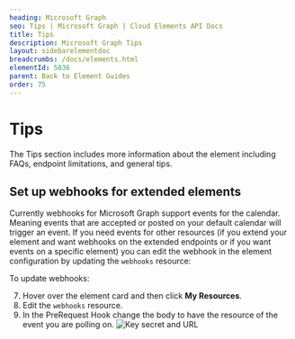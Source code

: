 ```yaml
---
heading: Microsoft Graph
seo: Tips | Microsoft Graph | Cloud Elements API Docs
title: Tips
description: Microsoft Graph Tips
layout: sidebarelementdoc
breadcrumbs: /docs/elements.html
elementId: 5836
parent: Back to Element Guides
order: 75
---
```


# Tips

The Tips section includes more information about the element including FAQs, endpoint limitations, and general tips.

## Set up webhooks for extended elements

Currently webhooks for Microsoft Graph support events for the calendar. Meaning events that are accepted or posted on your default calendar will trigger an event. If you need events for other resources (if you extend your element and want webhooks on the extended endpoints or if you want events on a specific element) you can edit the webhook in the element configuration by updating the `webhooks` resource:

To update webhooks:

7. Hover over the element card and then click **My Resources**.
2. Edit the `webhooks` resource.
4. In the PreRequest Hook change the body to have the resource of the event you are polling on.
![Key secret and URL](./img/UpdateWebHooks.gif)
